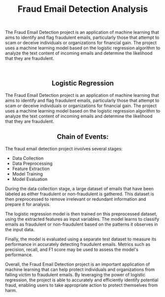 

<h1 align="center">Fraud Email Detection Analysis</h1>

<br>

<p>The Fraud Email Detection project is an application of machine learning that aims to identify and flag fraudulent emails, particularly those that attempt to scam or deceive individuals or organizations for financial gain. The project uses a machine learning model based on the logistic regression algorithm to analyze the text content of incoming emails and determine the likelihood that they are fraudulent.</p>

<br>

<h2 align="center">Logistic Regression</h1>


<p>The Fraud Email Detection project is an application of machine learning that aims to identify and flag fraudulent emails, particularly those that attempt to scam or deceive individuals or organizations for financial gain. The project uses a machine learning model based on the logistic regression algorithm to analyze the text content of incoming emails and determine the likelihood that they are fraudulent.</p>


<h2 align="center">Chain of Events:</h1>

<p>The fraud email detection project involves several stages:</p>

<ul>
  <li>Data Collection</li>
  <li>Data Preprocessing</li>
  <li>Feature Extraction</li>
  <li>Model Training</li>
  <li>Model Evaluation</li>
</ul>

<p/>During the data collection stage, a large dataset of emails that have been labeled as either fraudulent or non-fraudulent is gathered. This dataset is then preprocessed to remove irrelevant or redundant information and prepare it for analysis.</p>


<p>The logistic regression model is then trained on this preprocessed dataset, using the extracted features as input variables. The model learns to classify emails as fraudulent or non-fraudulent based on the patterns it observes in the input data.</p>

<p>Finally, the model is evaluated using a separate test dataset to measure its performance in accurately detecting fraudulent emails. Metrics such as precision, recall, and F1 score may be used to assess the model's performance.</p>

<p>Overall, the Fraud Email Detection project is an important application of machine learning that can help protect individuals and organizations from falling victim to fraudulent emails. By leveraging the power of logistic regression, the project is able to accurately and efficiently identify potential fraud, enabling users to take appropriate action to protect themselves from harm.</p>







